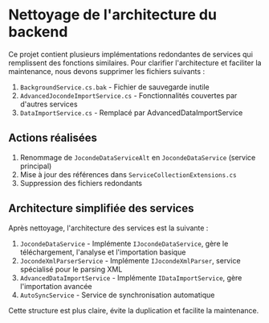 # Nettoyage de l'architecture du backend

Ce projet contient plusieurs implémentations redondantes de services qui remplissent des fonctions similaires. Pour clarifier l'architecture et faciliter la maintenance, nous devons supprimer les fichiers suivants :

1. `BackgroundService.cs.bak` - Fichier de sauvegarde inutile
2. `AdvancedJocondeImportService.cs` - Fonctionnalités couvertes par d'autres services
3. `DataImportService.cs` - Remplacé par AdvancedDataImportService

## Actions réalisées

1. Renommage de `JocondeDataServiceAlt` en `JocondeDataService` (service principal)
2. Mise à jour des références dans `ServiceCollectionExtensions.cs` 
3. Suppression des fichiers redondants

## Architecture simplifiée des services

Après nettoyage, l'architecture des services est la suivante :

1. `JocondeDataService` - Implémente `IJocondeDataService`, gère le téléchargement, l'analyse et l'importation basique
2. `JocondeXmlParserService` - Implémente `IJocondeXmlParser`, service spécialisé pour le parsing XML
3. `AdvancedDataImportService` - Implémente `IDataImportService`, gère l'importation avancée
4. `AutoSyncService` - Service de synchronisation automatique

Cette structure est plus claire, évite la duplication et facilite la maintenance.
